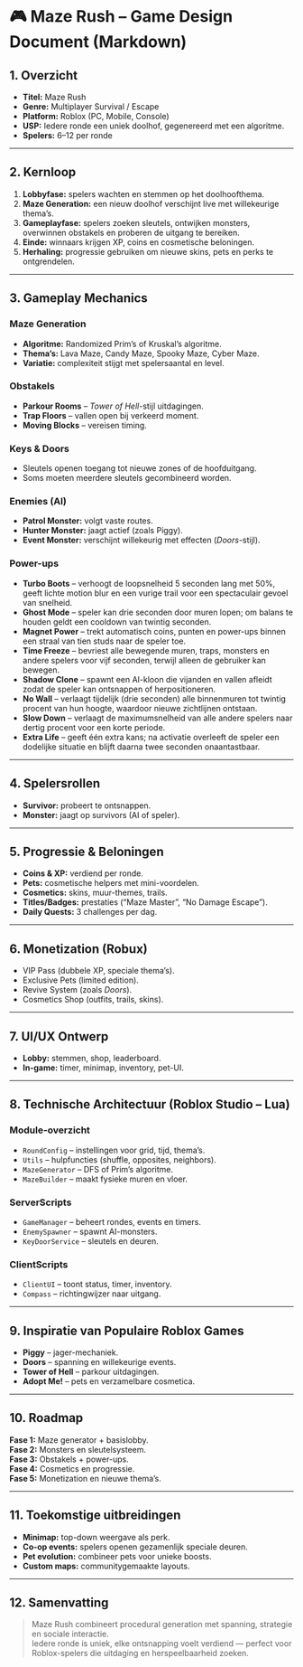 # 🎮 Maze Rush – Game Design Document (Markdown)

## 1. Overzicht
- **Titel:** Maze Rush  
- **Genre:** Multiplayer Survival / Escape  
- **Platform:** Roblox (PC, Mobile, Console)  
- **USP:** Iedere ronde een uniek doolhof, gegenereerd met een algoritme.  
- **Spelers:** 6–12 per ronde  

---

## 2. Kernloop
1. **Lobbyfase:** spelers wachten en stemmen op het doolhoofthema.  
2. **Maze Generation:** een nieuw doolhof verschijnt live met willekeurige thema’s.  
3. **Gameplayfase:** spelers zoeken sleutels, ontwijken monsters, overwinnen obstakels en proberen de uitgang te bereiken.  
4. **Einde:** winnaars krijgen XP, coins en cosmetische beloningen.  
5. **Herhaling:** progressie gebruiken om nieuwe skins, pets en perks te ontgrendelen.  

---

## 3. Gameplay Mechanics
### Maze Generation
- **Algoritme:** Randomized Prim’s of Kruskal’s algoritme.  
- **Thema’s:** Lava Maze, Candy Maze, Spooky Maze, Cyber Maze.  
- **Variatie:** complexiteit stijgt met spelersaantal en level.  

### Obstakels
- **Parkour Rooms** – *Tower of Hell*-stijl uitdagingen.  
- **Trap Floors** – vallen open bij verkeerd moment.  
- **Moving Blocks** – vereisen timing.  

### Keys & Doors
- Sleutels openen toegang tot nieuwe zones of de hoofduitgang.  
- Soms moeten meerdere sleutels gecombineerd worden.  

### Enemies (AI)
- **Patrol Monster:** volgt vaste routes.  
- **Hunter Monster:** jaagt actief (zoals Piggy).  
- **Event Monster:** verschijnt willekeurig met effecten (*Doors*-stijl).  

### Power-ups
- **Turbo Boots** – verhoogt de loopsnelheid 5 seconden lang met 50%, geeft lichte motion blur en een vurige trail voor een spectaculair gevoel van snelheid.
- **Ghost Mode** – speler kan drie seconden door muren lopen; om balans te houden geldt een cooldown van twintig seconden.
- **Magnet Power** – trekt automatisch coins, punten en power-ups binnen een straal van tien studs naar de speler toe.
- **Time Freeze** – bevriest alle bewegende muren, traps, monsters en andere spelers voor vijf seconden, terwijl alleen de gebruiker kan bewegen.
- **Shadow Clone** – spawnt een AI-kloon die vijanden en vallen afleidt zodat de speler kan ontsnappen of herpositioneren.
- **No Wall** – verlaagt tijdelijk (drie seconden) alle binnenmuren tot twintig procent van hun hoogte, waardoor nieuwe zichtlijnen ontstaan.
- **Slow Down** – verlaagt de maximumsnelheid van alle andere spelers naar dertig procent voor een korte periode.
- **Extra Life** – geeft één extra kans; na activatie overleeft de speler een dodelijke situatie en blijft daarna twee seconden onaantastbaar.

---

## 4. Spelersrollen
- **Survivor:** probeert te ontsnappen.  
- **Monster:** jaagt op survivors (AI of speler).  

---

## 5. Progressie & Beloningen
- **Coins & XP:** verdiend per ronde.  
- **Pets:** cosmetische helpers met mini-voordelen.  
- **Cosmetics:** skins, muur-themes, trails.  
- **Titles/Badges:** prestaties (“Maze Master”, “No Damage Escape”).  
- **Daily Quests:** 3 challenges per dag.  

---

## 6. Monetization (Robux)
- VIP Pass (dubbele XP, speciale thema’s).  
- Exclusive Pets (limited edition).  
- Revive System (zoals *Doors*).  
- Cosmetics Shop (outfits, trails, skins).  

---

## 7. UI/UX Ontwerp
- **Lobby:** stemmen, shop, leaderboard.  
- **In-game:** timer, minimap, inventory, pet-UI.  

---

## 8. Technische Architectuur (Roblox Studio – Lua)
### Module-overzicht
- `RoundConfig` – instellingen voor grid, tijd, thema’s.  
- `Utils` – hulpfuncties (shuffle, opposites, neighbors).  
- `MazeGenerator` – DFS of Prim’s algoritme.  
- `MazeBuilder` – maakt fysieke muren en vloer.  

### ServerScripts
- `GameManager` – beheert rondes, events en timers.  
- `EnemySpawner` – spawnt AI-monsters.  
- `KeyDoorService` – sleutels en deuren.  

### ClientScripts
- `ClientUI` – toont status, timer, inventory.  
- `Compass` – richtingwijzer naar uitgang.  

---

## 9. Inspiratie van Populaire Roblox Games
- **Piggy** – jager-mechaniek.  
- **Doors** – spanning en willekeurige events.  
- **Tower of Hell** – parkour uitdagingen.  
- **Adopt Me!** – pets en verzamelbare cosmetica.  

---

## 10. Roadmap
**Fase 1:** Maze generator + basislobby.  
**Fase 2:** Monsters en sleutelsysteem.  
**Fase 3:** Obstakels + power-ups.  
**Fase 4:** Cosmetics en progressie.  
**Fase 5:** Monetization en nieuwe thema’s.  

---

## 11. Toekomstige uitbreidingen
- **Minimap:** top-down weergave als perk.  
- **Co-op events:** spelers openen gezamenlijk speciale deuren.  
- **Pet evolution:** combineer pets voor unieke boosts.  
- **Custom maps:** communitygemaakte layouts.  

---

## 12. Samenvatting
> Maze Rush combineert procedural generation met spanning, strategie en sociale interactie.  
> Iedere ronde is uniek, elke ontsnapping voelt verdiend — perfect voor Roblox-spelers die uitdaging en herspeelbaarheid zoeken.

